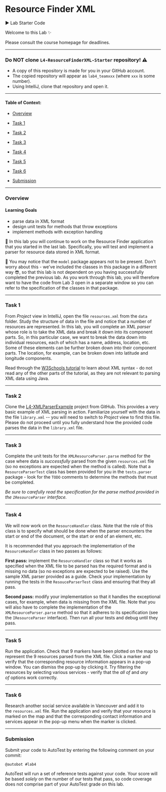 # Resource Finder XML

:arrow_forward: Lab Starter Code

Welcome to this Lab :sparkles:

Please consult the course homepage for deadlines.



----
### Do NOT clone `L4-ResourceFinderXML-Starter` repository! :warning:

* A copy of this repository is made for you in your GitHub account. 
* The copied repository will appear as `lab4_teamxxx` (where `xxx` is some number). 
* Using IntelliJ, clone that repository and open it. 

---



#### Table of Context:

- [Overview](#overview)

- [Task 1](#task-1) 

- [Task 2](#task-2)

- [Task 3](#task-3) 

- [Task 4](#task-4) 

- [Task 5](#task-5) 

- [Task 6](#task-6) 

- [Submission](#submission)

  

---
### Overview


#### Learning Goals

- parse data in XML format
- design unit tests for methods that throw exceptions
- implement methods with exception handling



:mega: In this lab you will continue to work on the Resource Finder application that you started in the last lab. Specifically, you will test and implement a parser for resource data stored in XML format.



:mega: You may notice that the `model` package appears not to be present. Don't worry about this - we've included the classes in this package in a different way :sunglasses:, so that this lab is not dependent on you having successfully completed the previous lab. As you work through this lab, you will therefore want to have the code from Lab 3 open in a separate window so you can refer to the specification of the classes in that package.



---

### Task 1

From *Project* view in IntelliJ, open the file `resources.xml` from the `data` folder. Study the structure of data in the file and notice that a number of resources are represented. In this lab, you will complete an XML *parser* whose role is to take the XML data and break it down into its component parts. So, in this particular case, we want to break the data down into individual resources, each of which has a name, address, location, etc. Some of these elements can be further broken down into their component parts. The location, for example, can be broken down into latitude and longitude components.

Read through the [W3Schools tutorial](http://www.w3schools.com/xml/xml_syntax.asp) to learn about XML syntax - do not read any of the other parts of the tutorial, as they are not relevant to parsing XML data using Java.



---

### Task 2

Clone the [L4-XMLParserExample](https://github.ugrad.cs.ubc.ca/CPSC210-2018S-T2/L4-XMLParserExample) project from GitHub. This provides a very basic example of XML parsing in action. Familiarize yourself with the data in the file `library.xml` -- you will need to switch to *Project* view to find this file.  Please do not proceed until you fully understand how the provided code parses the data in the `library.xml` file.



---


### Task 3
Complete the unit tests for the `XMLResourceParser.parse` method for the case where data is *successfully* parsed from the given `resources.xml` file (so no exceptions are expected when the method is called). Note that a `ResourceParserTest` class has been provided for you in the `tests.parser` package - look for the `TODO` comments to determine the methods that must be completed.

*Be sure to carefully read the specification for the parse method provided in the `IResourceParser` interface.*



---

### Task 4

We will now work on the `ResourceHandler` class. Note that the role of this class is to specify what should be done when the parser encounters the start or end of the document, or the start or end of an element, etc.

It is recommended that you approach the implementation of the `ResourceHandler` class in two passes as follows:

**First pass:** implement the `ResourceHandler` class so that it works as specified when the XML file to be parsed has the required format and is missing no data (so no exceptions are expected to be raised). Use the sample XML parser provided as a guide. Check your implementation by running the tests in the `ResouceParserTest` class and ensuring that they all pass.  

**Second pass:** modify your implementation so that it handles the exceptional cases, for example, when data is missing from the XML file.  Note that you will also have to complete the implementation of the `XMLResourceParser.parse` method so that it adheres to its specification (see the `IResourceParser` interface).  Then run all your tests and debug until they pass.



---

### Task 5

Run the application. Check that 9 markers have been plotted on the map to represent the 9 resources parsed from the XML file. Click a marker and verify that the corresponding resource information appears in a pop-up window. You can dismiss the pop-up by clicking it. Try filtering the resources by selecting various services - verify that the *all of* and *any of* options work correctly. 



---

### Task 6

Research another social service available in Vancouver and add it to the `resources.xml` file. Run the application and verify that your resource is marked on the map and that the corresponding contact information and services appear in the pop-up menu when the marker is clicked.



---

### Submission

Submit your code to AutoTest by entering the following comment on your commit: 

```
@autobot #lab4
```

AutoTest will run a set of reference tests against your code. Your score will be based *solely* on the number of our tests that pass, so code coverage does not comprise part of your AutoTest grade on this lab. 